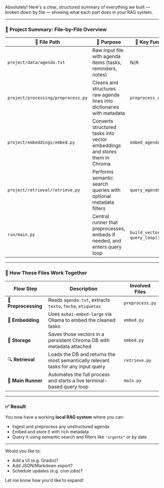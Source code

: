 Absolutely! Here's a clear, structured summary of everything we built — broken down by file — showing what each part does in your RAG system.

---

### 📁 Project Summary: File-by-File Overview

| 📄 File Path                       | 🧠 Purpose                                                                 | 🔧 Key Functions                      |
| ---------------------------------- | -------------------------------------------------------------------------- | ------------------------------------- |
| `project/data/agenda.txt`          | Raw input file with agenda items (tasks, reminders, notes)                 | N/A                                   |
| `project/processing/preprocess.py` | Cleans and structures raw agenda lines into dictionaries with metadata     | `preprocess_agenda()`                 |
| `project/embeddings/embed.py`      | Converts structured tasks into vector embeddings and stores them in Chroma | `embed_agenda()`                      |
| `project/retrieval/retrieve.py`    | Performs semantic search queries with optional metadata filters            | `query_agenda()`                      |
| `run/main.py`                      | Central runner that preprocesses, embeds if needed, and enters query loop  | `build_vectorstore()`, `query_loop()` |

---

### 🔗 How These Files Work Together

| Flow Step            | Description                                                                       | Involved Files  |
| -------------------- | --------------------------------------------------------------------------------- | --------------- |
| 🧹 **Preprocessing** | Reads `agenda.txt`, extracts `texto`, `fecha`, `etiquetas`                        | `preprocess.py` |
| 🧠 **Embedding**     | Uses `mxbai-embed-large` via Ollama to embed the cleaned tasks                    | `embed.py`      |
| 💾 **Storage**       | Saves those vectors in a persistent Chroma DB with metadata attached              | `embed.py`      |
| 🔍 **Retrieval**     | Loads the DB and returns the most semantically relevant tasks for any input query | `retrieve.py`   |
| 🚀 **Main Runner**   | Automates the full process and starts a live terminal-based query loop            | `main.py`       |

---

### ✅ Result

You now have a working **local RAG system** where you can:

* Ingest and preprocess any unstructured agenda
* Embed and store it with rich metadata
* Query it using semantic search and filters like `"urgente"` or by date

---

Would you like to:

* Add a UI (e.g. Gradio)?
* Add JSON/Markdown export?
* Schedule updates (e.g. cron jobs)?

Let me know how you'd like to expand!
